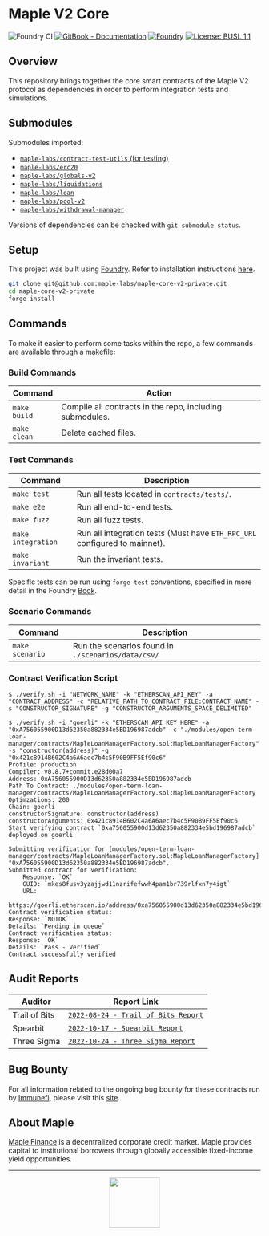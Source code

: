 # Maple V2 Core

![Foundry CI](https://github.com/maple-labs/maple-core-v2-private/actions/workflows/forge.yaml/badge.svg)
[![GitBook - Documentation](https://img.shields.io/badge/GitBook-Documentation-orange?logo=gitbook&logoColor=white)](https://maplefinance.gitbook.io/maple/maple-for-developers/protocol-overview)
[![Foundry][foundry-badge]][foundry]
[![License: BUSL 1.1](https://img.shields.io/badge/License-BUSL%201.1-blue.svg)](https://github.com/maple-labs/maple-core-v2-private/blob/main/LICENSE)

[foundry]: https://getfoundry.sh/
[foundry-badge]: https://img.shields.io/badge/Built%20with-Foundry-FFDB1C.svg

## Overview

This repository brings together the core smart contracts of the Maple V2 protocol as dependencies in order to perform integration tests and simulations.

## Submodules

Submodules imported:
- [`maple-labs/contract-test-utils` (for testing)](https://github.com/maple-labs/contract-test-utils)
- [`maple-labs/erc20`](https://github.com/maple-labs/erc20)
- [`maple-labs/globals-v2`](https://github.com/maple-labs/globals-v2)
- [`maple-labs/liquidations`](https://github.com/maple-labs/liquidations)
- [`maple-labs/loan`](https://github.com/maple-labs/loan)
- [`maple-labs/pool-v2`](https://github.com/maple-labs/pool-v2)
- [`maple-labs/withdrawal-manager`](https://github.com/maple-labs/withdrawal-manager)

Versions of dependencies can be checked with `git submodule status`.

## Setup

This project was built using [Foundry](https://book.getfoundry.sh/). Refer to installation instructions [here](https://github.com/foundry-rs/foundry#installation).

```sh
git clone git@github.com:maple-labs/maple-core-v2-private.git
cd maple-core-v2-private
forge install
```

## Commands
To make it easier to perform some tasks within the repo, a few commands are available through a makefile:

### Build Commands

| Command | Action |
|---|---|
| `make build`       | Compile all contracts in the repo, including submodules. |
| `make clean`       | Delete cached files. |

### Test Commands

| Command | Description |
|---|---|
| `make test`        | Run all tests located in `contracts/tests/`. |
| `make e2e`         | Run all end-to-end tests. |
| `make fuzz`        | Run all fuzz tests. |
| `make integration` | Run all integration tests (Must have `ETH_RPC_URL` configured to mainnet). |
| `make invariant`   | Run the invariant tests. |

Specific tests can be run using `forge test` conventions, specified in more detail in the Foundry [Book](https://book.getfoundry.sh/reference/forge/forge-test#test-options).

### Scenario Commands

| Command | Description |
|---|---|
| `make scenario` | Run the scenarios found in `./scenarios/data/csv/` |

### Contract Verification Script

```shell
$ ./verify.sh -i "NETWORK_NAME" -k "ETHERSCAN_API_KEY" -a "CONTRACT_ADDRESS" -c "RELATIVE_PATH_TO_CONTRACT_FILE:CONTRACT_NAME" -s "CONSTRUCTOR_SIGNATURE" -g "CONSTRUCTOR_ARGUMENTS_SPACE_DELIMITED"
```

```shell
$ ./verify.sh -i "goerli" -k "ETHERSCAN_API_KEY_HERE" -a "0xA756055900D13d62350a882334e5BD196987adcb" -c "./modules/open-term-loan-manager/contracts/MapleLoanManagerFactory.sol:MapleLoanManagerFactory" -s "constructor(address)" -g "0x421c8914B602C4a6A6aec7b4c5F90B9FF5Ef90c6"
Profile: production
Compiler: v0.8.7+commit.e28d00a7
Address: 0xA756055900D13d62350a882334e5BD196987adcb
Path To Contract: ./modules/open-term-loan-manager/contracts/MapleLoanManagerFactory.sol:MapleLoanManagerFactory
Optimzations: 200
Chain: goerli
constructorSignature: constructor(address)
constructorArguments: 0x421c8914B602C4a6A6aec7b4c5F90B9FF5Ef90c6
Start verifying contract `0xa756055900d13d62350a882334e5bd196987adcb` deployed on goerli

Submitting verification for [modules/open-term-loan-manager/contracts/MapleLoanManagerFactory.sol:MapleLoanManagerFactory] "0xA756055900D13d62350a882334e5BD196987adcb".
Submitted contract for verification:
	Response: `OK`
	GUID: `mkes8fusv3yzajjwd11nzrifefwwh4pam1br739rlfxn7y4igt`
	URL:
        https://goerli.etherscan.io/address/0xa756055900d13d62350a882334e5bd196987adcb
Contract verification status:
Response: `NOTOK`
Details: `Pending in queue`
Contract verification status:
Response: `OK`
Details: `Pass - Verified`
Contract successfully verified
```

## Audit Reports

| Auditor | Report Link |
|---|---|
| Trail of Bits | [`2022-08-24 - Trail of Bits Report`](https://docs.google.com/viewer?url=https://github.com/maple-labs/maple-v2-audits/files/10246688/Maple.Finance.v2.-.Final.Report.-.Fixed.-.2022.pdf) |
| Spearbit | [`2022-10-17 - Spearbit Report`](https://docs.google.com/viewer?url=https://github.com/maple-labs/maple-v2-audits/files/10223545/Maple.Finance.v2.-.Spearbit.pdf) |
| Three Sigma | [`2022-10-24 - Three Sigma Report`](https://docs.google.com/viewer?url=https://github.com/maple-labs/maple-v2-audits/files/10223541/three-sigma_maple-finance_code-audit_v1.1.1.pdf) |

## Bug Bounty

For all information related to the ongoing bug bounty for these contracts run by [Immunefi](https://immunefi.com/), please visit this [site](https://immunefi.com/bounty/maple/).

## About Maple

[Maple Finance](https://maple.finance/) is a decentralized corporate credit market. Maple provides capital to institutional borrowers through globally accessible fixed-income yield opportunities.

---

<p align="center">
  <img src="https://user-images.githubusercontent.com/44272939/196706799-fe96d294-f700-41e7-a65f-2d754d0a6eac.gif" height="100" />
</p>
